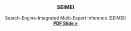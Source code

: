 <!-- Improved compatibility of back to top link: See: https://github.com/othneildrew/Best-README-Template/pull/73 -->
<a id="readme-top"></a>
<!--
*** https://github.com/othneildrew/Best-README-Template/blob/main/BLANK_README.md
*** Thanks for checking out the Best-README-Template. If you have a suggestion
*** that would make this better, please fork the repo and create a pull request
*** or simply open an issue with the tag "enhancement".
*** Don't forget to give the project a star!
*** Thanks again! Now go create something AMAZING! :D
-->

<!-- PROJECT LOGO -->
<br />
<div align="center">
  <h3 align="center">SEIMEI</h3>
  <p align="center">
    Search-Engine-Integrated Multi-Expert Inference (SEIMEI)
    <br />
    <a href="https://kyotoai-research2503.my.canva.site/"><strong>PDF Slide »</strong></a>
  </p>
</div>
